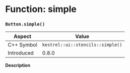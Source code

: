 
# Function: simple
### `Button.simple()`

| Aspect | Value |
| --- | --- |
| C++ Symbol | `kestrel::ui::stencils::simple()` |
| Introduced | 0.8.0 |

**Description**


